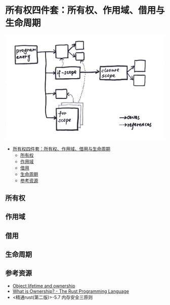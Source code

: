 # 所有权四件套：所有权、作用域、借用与生命周期

![Ownership](https://raw.githubusercontent.com/KuanHsiaoKuo/writing_materials/main/imgs/Ownership.jpeg)

<!--ts-->
* [所有权四件套：所有权、作用域、借用与生命周期](#所有权四件套所有权作用域借用与生命周期)
   * [所有权](#所有权)
   * [作用域](#作用域)
   * [借用](#借用)
   * [生命周期](#生命周期)
   * [参考资源](#参考资源)

<!-- Created by https://github.com/ekalinin/github-markdown-toc -->
<!-- Added by: runner, at: Tue Jun 14 04:14:39 UTC 2022 -->

<!--te-->
## 所有权

## 作用域

## 借用

## 生命周期

## 参考资源

- [Object lifetime and ownership](https://www.ditsing.com/object-lifetime-and-ownership/)
- [What is Ownership? - The Rust Programming Language](https://doc.rust-lang.org/book/ch04-01-what-is-ownership.html)
- <精通rust(第二版)>-5.7 内存安全三原则